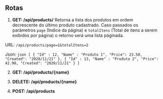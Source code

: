 ## Rotas

1. **GET: /api/products/**
  Retorna a lista dos produtos em ordem decrescente do último produto cadastrado.
  Caso passados os parâmetros ```page``` (Indice da página) e ```totalItens``` (Total de itens a serem exibidos por página) o retorno será uma lista páginada.
  
  URL:
  ```/api/products/page=1&totalItens=2```
  
  Json:
        ```json
        [
          {
	          "Id" : 12,
	          "Name" : "Produto 1",
            "Price": 23.50,
            "Created": "2020/11/21"
          },
          {
	          "Id" : 13,
	          "Name" : "Produto 2",
            "Price": 42.90,
            "Created": "2020/11/21"
          }
        ]
        ```
  
2. **GET: /api/products/{name}**

3. **DELETE: /api/products/{name}**

4. **POST: /api/products**
